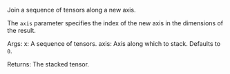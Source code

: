 Join a sequence of tensors along a new axis.

The `axis` parameter specifies the index of the new axis in the
dimensions of the result.

Args:
    x: A sequence of tensors.
    axis: Axis along which to stack. Defaults to `0`.

Returns:
    The stacked tensor.
